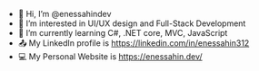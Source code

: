- 👋 Hi, I’m @enessahindev
- 👀 I’m interested in UI/UX design and Full-Stack Development
- 🌱 I’m currently learning C#, .NET core, MVC, JavaScript
- 📤 My LinkedIn profile is https://linkedin.com/in/enessahin312
- 💻 My Personal Website is https://enessahin.dev/
<!---
enessahindev/enessahindev is a ✨ special ✨ repository because its `README.md` (this file) appears on your GitHub profile.
You can click the Preview link to take a look at your changes.
--->
